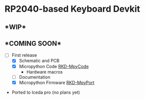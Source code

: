 # RP2040-based Keyboard Devkit

## \*WIP\*

## \*COMING SOON\*

 - [ ] First release
   - [x] Schematic and PCB
   - [x] Micropython Code [RKD-MpyCode](https://github.com/PCX-LK/RKD-MpyCode)
     -  Hardware macros
   - [ ] Documentation
   - [x] Micropython Firmware [RKD-MpyPort](https://github.com/PCX-LK/RKD-MpyPort)
 - Ported to lceda pro (no plans yet)
